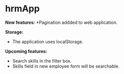 # hrmApp

**New features:**
*Pagination addded to web application.

**Storage:**
* The application uses localStorage.

**Upcoming features:**
* Search skills in the filter box.
* Skills field in new employee form will be searchable.

